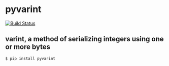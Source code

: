 # pyvarint

[![Build Status](https://drone.autonomic.zone/api/badges/hyperpy/pyvarint/status.svg)](https://drone.autonomic.zone/hyperpy/pyvarint)

## varint, a method of serializing integers using one or more bytes

```sh
$ pip install pyvarint
```
